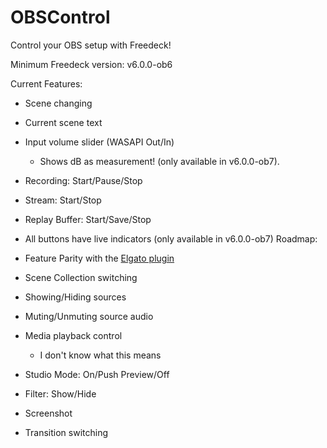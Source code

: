 # OBSControl

Control your OBS setup with Freedeck!  

Minimum Freedeck version: v6.0.0-ob6  

Current Features:

- Scene changing
- Current scene text
- Input volume slider (WASAPI Out/In)
  - Shows dB as measurement! (only available in v6.0.0-ob7).
- Recording: Start/Pause/Stop
- Stream: Start/Stop
- Replay Buffer: Start/Save/Stop
- All buttons have live indicators (only available in v6.0.0-ob7)
Roadmap:

- Feature Parity with the [Elgato plugin](https://marketplace.elgato.com/product/obs-studio-35615969-830f-45c9-ba0a-1a295bba7fec)
- Scene Collection switching
- Showing/Hiding sources
- Muting/Unmuting source audio
- Media playback control
  - I don't know what this means
- Studio Mode: On/Push Preview/Off
- Filter: Show/Hide
- Screenshot
- Transition switching
